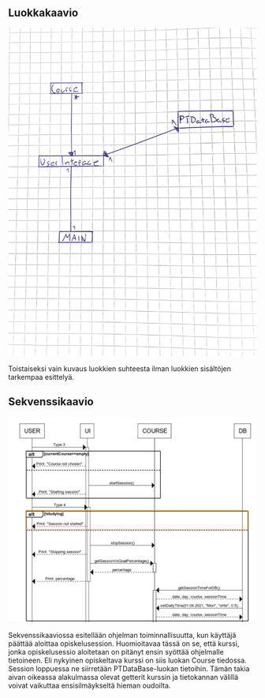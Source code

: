 ## Luokkakaavio

![alt text](https://github.com/TuuPu/ot-harjoitustyo/blob/master/dokumentaatio/kuvat/ProductivityLuokkakaavio.PNG)

Toistaiseksi vain kuvaus luokkien suhteesta ilman luokkien sisältöjen tarkempaa esittelyä.

## Sekvenssikaavio

![alt text](https://github.com/TuuPu/ot-harjoitustyo/blob/master/dokumentaatio/kuvat/Screenshot%202021-04-27%20at%2019.06.10.png)

Sekvenssikaaviossa esitellään ohjelman toiminnallisuutta, kun käyttäjä päättää aloittaa opiskelusession. Huomioitavaa tässä on se, että kurssi, jonka opiskelusessio aloitetaan on pitänyt ensin syöttää ohjelmalle tietoineen. Eli nykyinen opiskeltava kurssi on siis luokan Course tiedossa. Session loppuessa ne siirretään PTDataBase-luokan tietoihin. Tämän takia aivan oikeassa alakulmassa olevat getterit kurssin ja tietokannan välillä voivat vaikuttaa ensisilmäykseltä hieman oudoilta.
